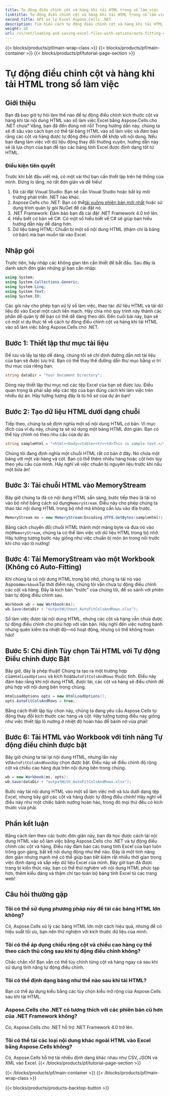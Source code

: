 ```yaml
---
title: Tự động điều chỉnh cột và hàng khi tải HTML trong sổ làm việc
linktitle: Tự động điều chỉnh cột và hàng khi tải HTML trong sổ làm việc
second_title: API xử lý Excel Aspose.Cells .NET
description: Tìm hiểu cách tự động điều chỉnh cột và hàng khi tải HTML vào Excel bằng Aspose.Cells cho .NET. Có kèm hướng dẫn từng bước.
weight: 10
url: /vi/net/loading-and-saving-excel-files-with-options/auto-fitting-columns-and-rows/
---
```


{{< blocks/products/pf/main-wrap-class >}}
{{< blocks/products/pf/main-container >}}
{{< blocks/products/pf/tutorial-page-section >}}

# Tự động điều chỉnh cột và hàng khi tải HTML trong sổ làm việc

## Giới thiệu
Bạn đã bao giờ tự hỏi làm thế nào để tự động điều chỉnh kích thước cột và hàng khi tải nội dung HTML vào sổ làm việc Excel bằng Aspose.Cells cho .NET chưa? Vâng, bạn đã đến đúng nơi rồi! Trong hướng dẫn này, chúng ta sẽ đi sâu vào cách bạn có thể tải bảng HTML vào sổ làm việc và đảm bảo rằng các cột và hàng được tự động điều chỉnh để khớp với nội dung. Nếu bạn đang làm việc với dữ liệu động thay đổi thường xuyên, hướng dẫn này sẽ là lựa chọn của bạn để tạo các bảng tính Excel được định dạng tốt từ HTML.
### Điều kiện tiên quyết
Trước khi bắt đầu viết mã, có một vài thứ bạn cần thiết lập trên hệ thống của mình. Đừng lo lắng, nó rất đơn giản và dễ hiểu!
1. Đã cài đặt Visual Studio: Bạn sẽ cần Visual Studio hoặc bất kỳ môi trường phát triển .NET nào khác.
2.  Aspose.Cells cho .NET: Bạn có thể[tải xuống phiên bản mới nhất](https://releases.aspose.com/cells/net/) hoặc sử dụng trình quản lý gói NuGet để cài đặt nó.
3. .NET Framework: Đảm bảo bạn đã cài đặt .NET Framework 4.0 trở lên.
4. Hiểu biết cơ bản về C#: Có một số hiểu biết về C# sẽ giúp bạn hiểu hướng dẫn này dễ dàng hơn.
5. Dữ liệu bảng HTML: Chuẩn bị một số nội dung HTML (thậm chí là bảng cơ bản) mà bạn muốn tải vào Excel.
## Nhập gói
Trước tiên, hãy nhập các không gian tên cần thiết để bắt đầu. Sau đây là danh sách đơn giản những gì bạn cần nhập:
```csharp
using System;
using System.Collections.Generic;
using System.Linq;
using System.Text;
using System.IO;
```
Các gói này cho phép bạn xử lý sổ làm việc, thao tác dữ liệu HTML và tải dữ liệu đó vào Excel một cách liền mạch.
Hãy chia nhỏ quy trình này thành các phần dễ quản lý để bạn có thể dễ dàng theo dõi. Đến cuối bài này, bạn sẽ có một ví dụ thực tế về cách tự động điều chỉnh cột và hàng khi tải HTML vào sổ làm việc bằng Aspose.Cells cho .NET.
## Bước 1: Thiết lập thư mục tài liệu
Để lưu và lấy lại tệp dễ dàng, chúng tôi sẽ chỉ định đường dẫn nơi tài liệu của bạn sẽ được lưu trữ. Bạn có thể thay thế đường dẫn thư mục bằng vị trí thư mục của riêng bạn.
```csharp
string dataDir = "Your Document Directory";
```
Dòng này thiết lập thư mục nơi các tệp Excel của bạn sẽ được lưu. Điều quan trọng là phải sắp xếp các tệp của bạn đúng cách khi làm việc trên nhiều dự án. Hãy tưởng tượng đây là tủ hồ sơ của dự án bạn!
## Bước 2: Tạo dữ liệu HTML dưới dạng chuỗi
Tiếp theo, chúng ta sẽ định nghĩa một số nội dung HTML cơ bản. Vì mục đích của ví dụ này, chúng ta sẽ sử dụng một bảng HTML đơn giản. Bạn có thể tùy chỉnh nó theo nhu cầu của dự án.
```csharp
string sampleHtml = "<html><body><table><tr><td>This is sample text.</td><td>Some text.</td></tr><tr><td>This is another sample text.</td><td>Some text.</td></tr></table></body></html>";
```
Chúng tôi đang định nghĩa một chuỗi HTML rất cơ bản ở đây. Nó chứa một bảng với một vài hàng và cột. Bạn có thể thêm nhiều hàng hoặc cột hơn tùy theo yêu cầu của mình. Hãy nghĩ về việc chuẩn bị nguyên liệu trước khi nấu một bữa ăn!
## Bước 3: Tải chuỗi HTML vào MemoryStream
 Bây giờ chúng ta đã có nội dung HTML sẵn sàng, bước tiếp theo là tải nó vào bộ nhớ bằng cách sử dụng`MemoryStream`. Điều này cho phép chúng ta thao tác nội dung HTML trong bộ nhớ mà không cần lưu vào đĩa trước.
```csharp
MemoryStream ms = new MemoryStream(Encoding.UTF8.GetBytes(sampleHtml));
```
 Bằng cách chuyển đổi chuỗi HTML thành một mảng byte và đưa nó vào một`MemoryStream`, chúng ta có thể làm việc với dữ liệu HTML trong bộ nhớ. Hãy tưởng tượng bước này giống như việc chuẩn bị món ăn trong nồi trước khi cho vào lò nướng!
## Bước 4: Tải MemoryStream vào một Workbook (Không có Auto-Fitting)
 Khi chúng ta có nội dung HTML trong bộ nhớ, chúng ta tải nó vào Aspose`Workbook`Tại thời điểm này, chúng tôi vẫn chưa tự động điều chỉnh các cột và hàng. Đây là kịch bản "trước" của chúng tôi, để so sánh với phiên bản tự động điều chỉnh sau.
```csharp
Workbook wb = new Workbook(ms);
wb.Save(dataDir + "outputWithout_AutoFitColsAndRows.xlsx");
```
Sổ làm việc được tải nội dung HTML, nhưng các cột và hàng vẫn chưa được tự động điều chỉnh cho phù hợp với văn bản. Hãy nghĩ đến việc nướng bánh nhưng quên kiểm tra nhiệt độ—nó hoạt động, nhưng có thể không hoàn hảo!
## Bước 5: Chỉ định Tùy chọn Tải HTML với Tự động Điều chỉnh được Bật
 Bây giờ, đây là phép thuật! Chúng ta tạo ra một trường hợp của`HtmlLoadOptions` và kích hoạt`AutoFitColsAndRows` thuộc tính. Điều này đảm bảo rằng khi nội dung HTML được tải, các cột và hàng sẽ điều chỉnh để phù hợp với nội dung bên trong chúng.
```csharp
HtmlLoadOptions opts = new HtmlLoadOptions();
opts.AutoFitColsAndRows = true;
```
Bằng cách thiết lập tùy chọn này, chúng ta đang yêu cầu Aspose.Cells tự động thay đổi kích thước các hàng và cột. Hãy tưởng tượng điều này giống như việc thiết lập lò nướng ở nhiệt độ hoàn hảo để bánh nở vừa phải!
## Bước 6: Tải HTML vào Workbook với tính năng Tự động điều chỉnh được bật
 Bây giờ chúng ta tải lại nội dung HTML, nhưng lần này với`AutoFitColsAndRows`tùy chọn được bật. Điều này sẽ điều chỉnh độ rộng cột và chiều cao hàng dựa trên nội dung bên trong chúng.
```csharp
wb = new Workbook(ms, opts);
wb.Save(dataDir + "outputWith_AutoFitColsAndRows.xlsx");
```
Bước này tải nội dung HTML vào một sổ làm việc mới và lưu dưới dạng tệp Excel, nhưng bây giờ các cột và hàng được tự động điều chỉnh! Hãy nghĩ về điều này như một chiếc bánh nướng hoàn hảo, trong đó mọi thứ đều có kích thước vừa phải.
## Phần kết luận
Bằng cách làm theo các bước đơn giản này, bạn đã học được cách tải nội dung HTML vào sổ làm việc bằng Aspose.Cells cho .NET và tự động điều chỉnh các cột và hàng. Điều này đảm bảo các trang tính Excel của bạn luôn trông gọn gàng, bất kể nội dung động như thế nào. Đây là một tính năng đơn giản nhưng mạnh mẽ có thể giúp bạn tiết kiệm rất nhiều thời gian trong việc định dạng và sắp xếp dữ liệu Excel của mình.
Bây giờ bạn đã được trang bị kiến thức này, bạn có thể thử nghiệm với nội dung HTML phức tạp hơn, thêm kiểu dáng và thậm chí tạo toàn bộ bảng tính Excel từ các trang web!
## Câu hỏi thường gặp
### Tôi có thể sử dụng phương pháp này để tải các bảng HTML lớn không?
Có, Aspose.Cells xử lý các bảng HTML lớn một cách hiệu quả, nhưng để có hiệu suất tối ưu, bạn nên thử nghiệm với kích thước dữ liệu của mình.
### Tôi có thể áp dụng chiều rộng cột và chiều cao hàng cụ thể theo cách thủ công sau khi tự động điều chỉnh không?
Chắc chắn rồi! Bạn vẫn có thể tùy chỉnh từng cột và hàng ngay cả sau khi sử dụng tính năng tự động điều chỉnh.
### Tôi có thể định dạng bảng như thế nào sau khi tải HTML?
Bạn có thể áp dụng kiểu bằng các tùy chọn kiểu mở rộng của Aspose.Cells sau khi tải HTML.
### Aspose.Cells cho .NET có tương thích với các phiên bản cũ hơn của .NET Framework không?
Có, Aspose.Cells cho .NET hỗ trợ .NET Framework 4.0 trở lên.
### Tôi có thể tải các loại nội dung khác ngoài HTML vào Excel bằng Aspose.Cells không?
Có, Aspose.Cells hỗ trợ tải nhiều định dạng khác nhau như CSV, JSON và XML vào Excel.
{{< /blocks/products/pf/tutorial-page-section >}}

{{< /blocks/products/pf/main-container >}}
{{< /blocks/products/pf/main-wrap-class >}}

{{< blocks/products/products-backtop-button >}}
